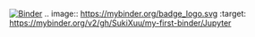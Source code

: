 [![Binder](https://mybinder.org/badge_logo.svg)](https://mybinder.org/v2/gh/SukiXuu/my-first-binder/Jupyter)
.. image:: https://mybinder.org/badge_logo.svg
 :target: https://mybinder.org/v2/gh/SukiXuu/my-first-binder/Jupyter
